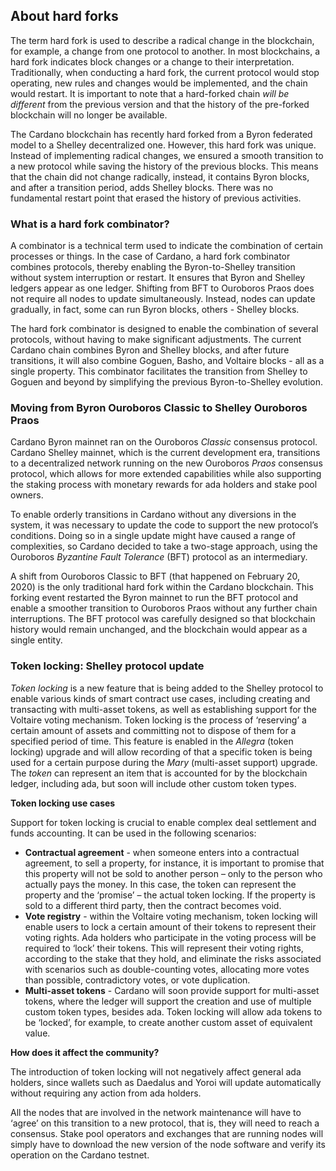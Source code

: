 ## About hard forks

The term hard fork is used to describe a radical change in the blockchain, for example, a change from one protocol to another. In most blockchains, a hard fork indicates block changes or a change to their interpretation. Traditionally, when conducting a hard fork, the current protocol would stop operating, new rules and changes would be implemented, and the chain would restart. It is important to note that a hard-forked chain *will be different* from the previous version and that the history of the pre-forked blockchain will no longer be available.

The Cardano blockchain has recently hard forked from a Byron federated model to a Shelley decentralized one. However, this hard fork was unique. Instead of implementing radical changes, we ensured a smooth transition to a new protocol while saving the history of the previous blocks. This means that the chain did not change radically, instead, it contains Byron blocks, and after a transition period, adds Shelley blocks. There was no fundamental restart point that erased the history of previous activities.

### What is a hard fork combinator?

A combinator is a technical term used to indicate the combination of certain processes or things. In the case of Cardano, a hard fork combinator combines protocols, thereby enabling the Byron-to-Shelley transition without system interruption or restart. It ensures that Byron and Shelley ledgers appear as one ledger. Shifting from BFT to Ouroboros Praos does not require all nodes to update simultaneously. Instead, nodes can update gradually, in fact, some can run Byron blocks, others - Shelley blocks.

The hard fork combinator is designed to enable the combination of several protocols, without having to make significant adjustments. The current Cardano chain combines Byron and Shelley blocks, and after future transitions, it will also combine Goguen, Basho, and Voltaire blocks - all as a single property.  This combinator facilitates the transition from Shelley to Goguen and beyond by simplifying the previous Byron-to-Shelley evolution.

### Moving from Byron Ouroboros Classic to Shelley Ouroboros Praos

Cardano Byron mainnet ran on the Ouroboros *Classic* consensus protocol. Cardano Shelley mainnet, which is the current development era, transitions to a decentralized network running on the new Ouroboros *Praos* consensus protocol, which allows for more extended capabilities while also supporting the staking process with monetary rewards for ada holders and stake pool owners.

To enable orderly transitions in Cardano without any diversions in the system, it was necessary to update the code to support the new protocol’s conditions. Doing so in a single update might have caused a range of complexities, so Cardano decided to take a two-stage approach, using the Ouroboros *Byzantine Fault Tolerance* (BFT) protocol as an intermediary.

A shift from Ouroboros Classic to BFT (that happened on February 20, 2020)  is the only traditional hard fork within the Cardano blockchain. This forking event restarted the Byron mainnet to run the BFT protocol and enable a smoother transition to Ouroboros Praos without any further chain interruptions. The BFT protocol was carefully designed so that blockchain history would remain unchanged, and the blockchain would appear as a single entity. 

### Token locking: Shelley protocol update

*Token locking* is a new feature that is being added to the Shelley protocol to enable various kinds of smart contract use cases, including creating and transacting with multi-asset tokens, as well as establishing support for the Voltaire voting mechanism. Token locking is the process of ‘reserving’ a certain amount of assets and committing not to dispose of them for a specified period of time. This feature is enabled in the *Allegra* (token locking) upgrade and will allow recording of that a specific token is being used for a certain purpose during the *Mary* (multi-asset support) upgrade. The *token* can represent an item that is accounted for by the blockchain ledger, including ada, but soon will include other custom token types.

**Token locking use cases**

Support for token locking is crucial to enable complex deal settlement and funds accounting. It can be used in the following scenarios:

+ **Contractual agreement** - when someone enters into a contractual agreement, to sell a property, for instance, it is important to promise that this property will not be sold to another person – only to the person who actually pays the money. In this case, the token can represent the property and the ‘promise’ – the actual token locking. If the property is sold to a different third party, then the contract becomes void. 
+ **Vote registry** - within the Voltaire voting mechanism, token locking will enable users to lock a certain amount of their tokens to represent their voting rights. Ada holders who participate in the voting process will be required to ‘lock’ their tokens. This will represent their voting rights, according to the stake that they hold, and eliminate the risks associated with scenarios such as double-counting votes, allocating more votes than possible, contradictory votes, or vote duplication. 
+ **Multi-asset tokens** - Cardano will soon provide support for multi-asset tokens, where the ledger will support the creation and use of multiple custom token types, besides ada. Token locking will allow ada tokens to be ‘locked’, for example, to create another custom asset of equivalent value. 

**How does it affect the community?**

The introduction of token locking will not negatively affect general ada holders, since wallets such as Daedalus and Yoroi will update automatically without requiring any action from ada holders.

All the nodes that are involved in the network maintenance will have to ‘agree’ on this transition to a new protocol, that is, they will need to reach a consensus. Stake pool operators and exchanges that are running nodes will simply have to download the new version of the node software and verify its operation on the Cardano testnet. 





